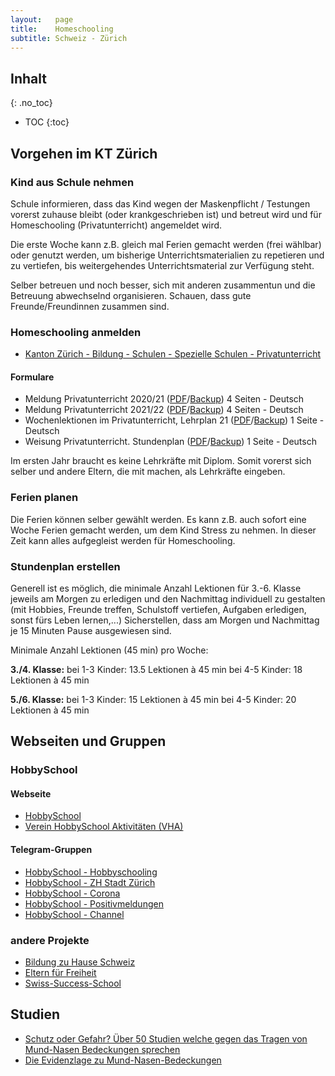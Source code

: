 ```yaml
---
layout:   page
title:    Homeschooling
subtitle: Schweiz - Zürich
---
```


## Inhalt
{: .no_toc}

* TOC
{:toc}

## Vorgehen im KT Zürich
 
### Kind aus Schule nehmen
Schule informieren, dass das Kind wegen der Maskenpflicht / Testungen vorerst zuhause bleibt (oder krankgeschrieben ist) und betreut wird und für Homeschooling (Privatunterricht) angemeldet wird.
 
Die erste Woche kann z.B. gleich mal Ferien gemacht werden (frei wählbar) oder genutzt werden, um bisherige Unterrichtsmaterialien zu repetieren und zu vertiefen, bis weitergehendes Unterrichtsmaterial zur Verfügung steht.

Selber betreuen und noch besser, sich mit anderen zusammentun und die Betreuung abwechselnd organisieren. Schauen, dass gute Freunde/Freundinnen zusammen sind.

### Homeschooling anmelden

 * [Kanton Zürich - Bildung - Schulen - Spezielle Schulen - Privatunterricht](https://www.zh.ch/de/bildung/schulen/spezielle-schulen.html#1231868385)

#### Formulare

 *  Meldung Privatunterricht 2020/21 ([PDF](https://www.zh.ch/content/dam/zhweb/bilder-dokumente/themen/bildung/schulen/spezielle-schulen/privatunterricht_formular_meldung_20-21.pdf)/[Backup](/assets/files/homeschooling/privatunterricht_formular_meldung_20-21.pdf)) 4 Seiten - Deutsch
 *  Meldung Privatunterricht 2021/22 ([PDF](https://www.zh.ch/content/dam/zhweb/bilder-dokumente/themen/bildung/schulen/spezielle-schulen/formular_meldung_privatunterricht.pdf)/[Backup](/assets/files/homeschooling/formular_meldung_privatunterricht_21-22.pdf)) 4 Seiten - Deutsch
 *  Wochenlektionen im Privatunterricht, Lehrplan 21 ([PDF](https://www.zh.ch/content/dam/zhweb/bilder-dokumente/themen/bildung/schulen/spezielle-schulen/privatunterricht_wochenlektionen.pdf)/[Backup](/assets/files/homeschooling/privatunterricht_wochenlektionen.pdf)) 1 Seite - Deutsch
 *  Weisung Privatunterricht. Stundenplan ([PDF](https://www.zh.ch/content/dam/zhweb/bilder-dokumente/themen/bildung/schulen/spezielle-schulen/privatunterricht_weisung_max_anzahl_lektionen.pdf)/[Backup](/assets/files/homeschooling/privatunterricht_weisung_max_anzahl_lektionen.pdf)) 1 Seite - Deutsch

Im ersten Jahr braucht es keine Lehrkräfte mit Diplom. Somit vorerst sich selber und andere Eltern, die mit machen, als Lehrkräfte eingeben.

### Ferien planen
Die Ferien können selber gewählt werden. Es kann z.B. auch sofort eine Woche Ferien gemacht werden, um dem Kind Stress zu nehmen. In dieser Zeit kann alles aufgegleist werden für Homeschooling.
 
### Stundenplan erstellen

Generell ist es möglich, die minimale Anzahl Lektionen für 3.-6. Klasse jeweils am Morgen zu erledigen und den Nachmittag individuell zu gestalten (mit Hobbies, Freunde treffen, Schulstoff vertiefen, Aufgaben erledigen, sonst fürs Leben lernen,...)
Sicherstellen, dass am Morgen und Nachmittag je 15 Minuten Pause ausgewiesen sind.

Minimale Anzahl Lektionen (45 min) pro Woche:

**3./4. Klasse:**
bei 1-3 Kinder:  13.5 Lektionen à 45 min
bei 4-5 Kinder:  18 Lektionen à 45 min

**5./6. Klasse:**
bei 1-3 Kinder:  15 Lektionen à 45 min
bei 4-5 Kinder:  20 Lektionen à 45 min

## Webseiten und Gruppen

### HobbySchool 

#### Webseite

 * [HobbySchool](http://hobbyschool.ch)
 * [Verein HobbySchool Aktivitäten (VHA)](http://www.hobbyschool-aktivitaeten.ch/)

#### Telegram-Gruppen

 * [HobbySchool - Hobbyschooling](https://t.me/joinchat/UsqNs6Rju_scOIJJ)
 * [HobbySchool - ZH Stadt Zürich](https://t.me/joinchat/RXdT1ON7JTsfFzVd)
 * [HobbySchool - Corona](https://t.me/joinchat/Haf2AbCNrVbsbo4U)
 * [HobbySchool - Positivmeldungen](https://t.me/joinchat/IGgj0F6Lh9v5ePZR)
 * [HobbySchool - Channel](https://t.me/joinchat/UsqNs6Rju_scOIJJ)

### andere Projekte

 * [Bildung zu Hause Schweiz](https://www.bildungzuhause.ch)
 * [Eltern für Freiheit](https://www.elternfuerfreiheit.ch)
 * [Swiss-Success-School](http://future-of-school.ch/)

## Studien

 * [Schutz oder Gefahr? Über 50 Studien welche gegen das Tragen von Mund-Nasen Bedeckungen sprechen](https://corona-blog.net/schutz_oder_gefahr_ueber_50_studien-welche-gegen-das-tragen-von-mund-nasen-bedeckungen-sprechen/)
 * [Die Evidenzlage zu Mund-Nasen-Bedeckungen](https://www.aerztefueraufklaerung.de/masken/index.php)
